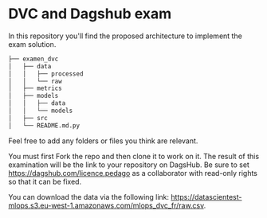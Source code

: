 # DVC and Dagshub exam
In this repository you'll find the proposed architecture to implement the exam solution.

```bash       
├── examen_dvc          
│   ├── data       
│   │   ├── processed      
│   │   └── raw       
│   ├── metrics       
│   ├── models      
│   │   ├── data      
│   │   └── models        
│   ├── src       
│   └── README.md.py       
```
Feel free to add any folders or files you think are relevant.

You must first Fork the repo and then clone it to work on it. The result of this examination will be the link to your repository on DagsHub. Be sure to set https://dagshub.com/licence.pedago as a collaborator with read-only rights so that it can be fixed.

You can download the data via the following link: https://datascientest-mlops.s3.eu-west-1.amazonaws.com/mlops_dvc_fr/raw.csv.
